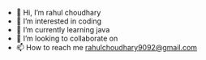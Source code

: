 - 👋 Hi, I’m rahul choudhary
- 👀 I’m interested in coding
- 🌱 I’m currently learning java
- 💞️ I’m looking to collaborate on 
- 📫 How to reach me rahulchoudhary9092@gmail.com

<!---
Rahul9092/Rahul9092 is a ✨ special ✨ repository because its `README.md` (this file) appears on your GitHub profile.
You can click the Preview link to take a look at your changes.
--->
